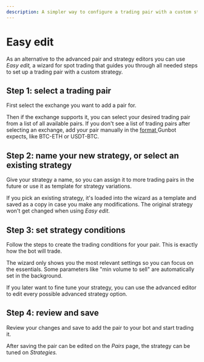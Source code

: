 ```yaml
---
description: A simpler way to configure a trading pair with a custom strategy
---
```


# Easy edit

As an alternative to the advanced pair and strategy editors you can use _Easy edit,_ a wizard for spot trading that guides you through all needed steps to set up a trading pair with a custom strategy.

## Step 1: select a trading pair

First select the exchange you want to add a pair for.

Then if the exchange supports it, you can select your desired trading pair from a list of all available pairs. If you don't see a list of trading pairs after selecting an exchange, add your pair manually in the [format ](trading-pairs/#pair-naming-conventions)Gunbot expects, like BTC-ETH or USDT-BTC.

## Step 2: name your new strategy, or select an existing strategy

Give your strategy a name, so you can assign it to more trading pairs in the future or use it as template for strategy variations.

If you pick an existing strategy, it's loaded into the wizard as a template and saved as a copy in case you make any modifications. The original strategy won't get changed when using _Easy edit_.

## Step 3: set strategy conditions

Follow the steps to create the trading conditions for your pair. This is exactly how the bot will trade.

The wizard only shows you the most relevant settings so you can focus on the essentials. Some parameters like "min volume to sell" are automatically set in the background.

If you later want to fine tune your strategy, you can use the advanced editor to edit every possible advanced strategy option.

## Step 4: review and save

Review your changes and save to add the pair to your bot and start trading it.

After saving the pair can be edited on the _Pairs_ page, the strategy can be tuned on _Strategies._

